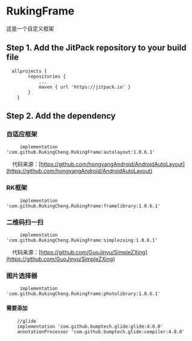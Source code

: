 # RukingFrame
这是一个自定义框架

## Step 1. Add the JitPack repository to your build file
	
```
  allprojects {
		repositories {
			...
			maven { url 'https://jitpack.io' }
		}
	}
```
  
## Step 2. Add the dependency
### 自适应框架
``` 
     implementation 'com.github.RukingCheng.RukingFrame:autolayout:1.0.6.1'
 ```
     代码来源：[https://github.com/hongyangAndroid/AndroidAutoLayout](https://github.com/hongyangAndroid/AndroidAutoLayout)
   
### RK框架
``` 
     implementation 'com.github.RukingCheng.RukingFrame:framelibrary:1.0.6.1'
```
  
### 二维码扫一扫
``` 
     implementation 'com.github.RukingCheng.RukingFrame:simplezxing:1.0.6.1'
```
     代码来源：[https://github.com/GuoJinyu/SimpleZXing](https://github.com/GuoJinyu/SimpleZXing)

### 图片选择器
```
     implementation 'com.github.RukingCheng.RukingFrame:photolibrary:1.0.6.1'
```
#### 需要添加
```
    //glide
    implementation 'com.github.bumptech.glide:glide:4.8.0'
    annotationProcessor 'com.github.bumptech.glide:compiler:4.8.0'
```


      
